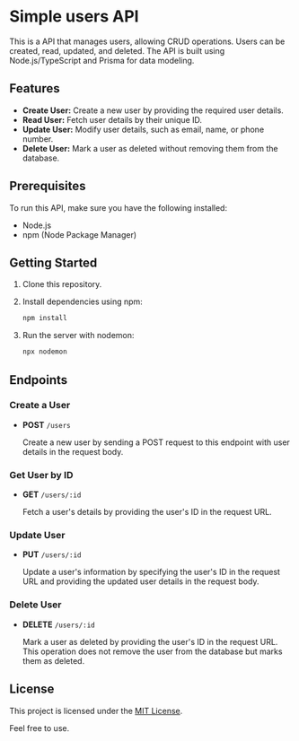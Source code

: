 # Simple users API

This is a  API that manages users, allowing CRUD operations. Users can be created, read, updated, and deleted. The API is built using Node.js/TypeScript and Prisma for data modeling.

## Features

- **Create User:** Create a new user by providing the required user details.
- **Read User:** Fetch user details by their unique ID.
- **Update User:** Modify user details, such as email, name, or phone number.
- **Delete User:** Mark a user as deleted without removing them from the database.

## Prerequisites

To run this API, make sure you have the following installed:

- Node.js
- npm (Node Package Manager)

## Getting Started

1. Clone this repository.

2. Install dependencies using npm:

    ```bash
    npm install
    ```

3. Run the server with nodemon:

    ```bash
    npx nodemon
    ```

## Endpoints

### Create a User

- **POST** `/users`

  Create a new user by sending a POST request to this endpoint with user details in the request body.

### Get User by ID

- **GET** `/users/:id`

  Fetch a user's details by providing the user's ID in the request URL.

### Update User

- **PUT** `/users/:id`

  Update a user's information by specifying the user's ID in the request URL and providing the updated user details in the request body.

### Delete User

- **DELETE** `/users/:id`

  Mark a user as deleted by providing the user's ID in the request URL. This operation does not remove the user from the database but marks them as deleted.

## License

This project is licensed under the [MIT License](LICENSE).

Feel free to use.
